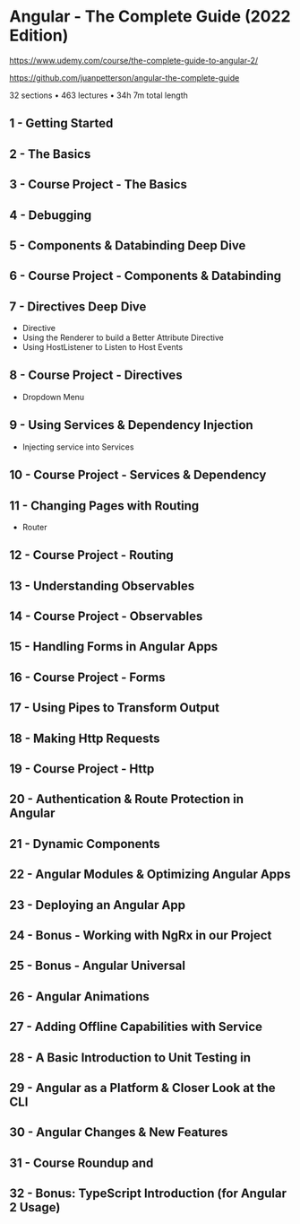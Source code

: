 
# Angular - The Complete Guide (2022 Edition)
https://www.udemy.com/course/the-complete-guide-to-angular-2/

https://github.com/juanpetterson/angular-the-complete-guide

32 sections • 463 lectures • 34h 7m total length

## 1 - Getting Started
## 2 - The Basics
## 3 - Course Project - The Basics
## 4 - Debugging
## 5 - Components & Databinding Deep Dive
## 6 - Course Project - Components & Databinding

## 7 - Directives Deep Dive
- Directive
- Using the Renderer to build a Better Attribute Directive
- Using HostListener to Listen to Host Events

## 8 - Course Project - Directives
- Dropdown Menu 

## 9 - Using Services & Dependency Injection
- Injecting service into Services

## 10 - Course Project - Services & Dependency

## 11 - Changing Pages with Routing
- Router


## 12 - Course Project - Routing

## 13 - Understanding Observables

## 14 - Course Project - Observables

## 15 - Handling Forms in Angular Apps

## 16 - Course Project - Forms

## 17 - Using Pipes to Transform Output
## 18 - Making Http Requests
## 19 - Course Project - Http

## 20 - Authentication & Route Protection in Angular
## 21 - Dynamic Components
## 22 - Angular Modules & Optimizing Angular Apps
## 23 - Deploying an Angular App
## 24 - Bonus - Working with NgRx in our Project
## 25 - Bonus - Angular Universal
## 26 - Angular Animations
## 27 - Adding Offline Capabilities with Service
## 28 - A Basic Introduction to Unit Testing in
## 29 - Angular as a Platform & Closer Look at the CLI

## 30 - Angular Changes & New Features

## 31 - Course Roundup and
## 32 - Bonus: TypeScript Introduction (for Angular 2 Usage)
